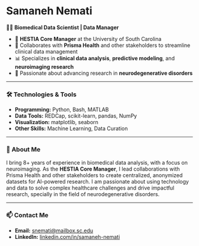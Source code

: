 # Samaneh Nemati

👩‍🔬 **Biomedical Data Scientist | Data Manager**

- 🌟 **HESTIA Core Manager** at the University of South Carolina  
- 🤝 Collaborates with **Prisma Health** and other stakeholders to streamline clinical data management  
- 📊 Specializes in **clinical data analysis**, **predictive modeling**, and **neuroimaging research**  
- 🧠 Passionate about advancing research in **neurodegenerative disorders**  

---

### 🛠️ **Technologies & Tools**
- **Programming:** Python, Bash, MATLAB
- **Data Tools:** REDCap, scikit-learn, pandas, NumPy
- **Visualization:** matplotlib, seaborn
- **Other Skills:** Machine Learning, Data Curation

---

### 🌟 **About Me**
I bring 8+ years of experience in biomedical data analysis, with a focus on neuroimaging. As the **HESTIA Core Manager**, I lead collaborations with Prisma Health and other stakeholders to create centralized, anonymized datasets for AI-powered research. I am passionate about using technology and data to solve complex healthcare challenges and drive impactful research, specially in the field of neurodegenerative disorders.

---

### 📫 **Contact Me**
- **Email:** [snemati@mailbox.sc.edu](mailto:snemati@mailbox.sc.edu)
- **LinkedIn:** [linkedin.com/in/samaneh-nemati](https://www.linkedin.com/in/samaneh-nemati/)
